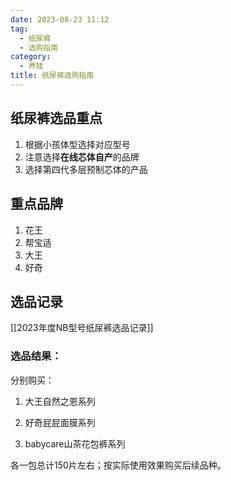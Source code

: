 ```yaml
---
date: 2023-08-23 11:12
tag:
  - 纸尿裤
  - 选购指南
category:
  - 养娃
title: 纸尿裤选购指南
---
```


## 纸尿裤选品重点

1. 根据小孩体型选择对应型号
2. 注意选择**在线芯体自产**的品牌
3. 选择第四代多层预制芯体的产品

## 重点品牌

1. 花王
2. 帮宝适
3. 大王
4. 好奇

## 选品记录

[[2023年度NB型号纸尿裤选品记录]]

### 选品结果：

分别购买：

1. 大王自然之恩系列

2. 好奇屁屁面膜系列

3. babycare山茶花包裤系列

各一包总计150片左右；按实际使用效果购买后续品种。